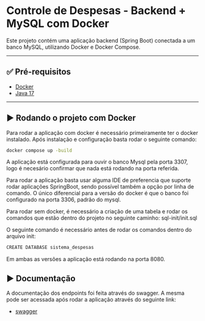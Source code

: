 # Controle de Despesas - Backend + MySQL com Docker

Este projeto contém uma aplicação backend (Spring Boot) conectada a um banco MySQL, utilizando Docker e Docker Compose.

---

## ✅ Pré-requisitos

- [Docker](https://www.docker.com/)
- [Java 17](https://www.java.com/pt-BR/)

---

## ▶️ Rodando o projeto com Docker

Para rodar a aplicação com docker é necessário primeiramente ter o docker instalado. Após instalação e configuração basta rodar o seguinte comando:
````Bash
docker compose up -build
````
A aplicação está configurada para ouvir o banco Mysql pela porta 3307, logo é necesário confirmar que nada está rodando na porta referida.

Para rodar a aplicação basta usar alguma IDE de preferencia que suporte rodar aplicações SpringBoot, sendo possível também a opção por linha de comando. O único diferencial para a versão do docker é que o banco foi configurado na porta 3306, padrão do mysql.

Para rodar sem docker, é necessário a criação de uma tabela e rodar os comandos que estão dentro do projeto no seguinte caminho: sql-init/init.sql

O seguinte comando é necessário antes de rodar os comandos dentro do arquivo init:

````Bash
CREATE DATABASE sistema_despesas
````

Em ambas as versões a aplicação está rodando na porta 8080.

## ▶️ Documentação

A documentação dos endpoints foi feita através do swagger. A mesma pode ser acessada após rodar a aplicação através do seguinte link:
 - [swagger](http://localhost:8080/swagger-ui/index.html?url=v3/api-docs)
